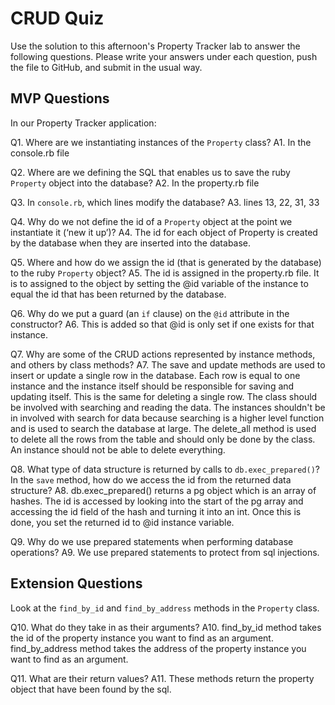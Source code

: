 # CRUD Quiz

Use the solution to this afternoon's Property Tracker lab to answer the following questions. Please write your answers under each question, push the file to GitHub, and submit in the usual way.

## MVP Questions

In our Property Tracker application:

Q1. Where are we instantiating instances of the `Property` class?
A1. In the console.rb file

Q2. Where are we defining the SQL that enables us to save the ruby `Property` object into the database?
A2. In the property.rb file

Q3. In `console.rb`, which lines modify the database?
A3. lines 13, 22, 31, 33

Q4. Why do we not define the id of a `Property` object at the point we instantiate it (‘new it up’)?
A4. The id for each object of Property is created by the database when they are inserted into the database.  

Q5. Where and how do we assign the id (that is generated by the database) to the ruby `Property` object?
A5. The id is assigned in the property.rb file. It is to assigned to 
the object by setting the @id variable of the instance to equal the id that has been returned by the database.

Q6. Why do we put a guard (an `if` clause) on the `@id` attribute in the constructor?
A6. This is added so that @id is only set if one exists for that instance.

Q7. Why are some of the CRUD actions represented by instance methods, and others by class methods?
A7. The save and update methods are used to insert or update a single row in
the database. Each row is equal to one instance and the instance itself 
should be responsible for saving and updating itself. This is the same for 
deleting a single row. 
The class should be involved with searching and reading the data.
The instances shouldn't be in involved with search for data because 
searching is a higher level function and is used to search the database
at large. The delete_all method is used to delete all the rows from the 
table and should only be done by the class. An instance should not be
able to delete everything.

Q8. What type of data structure is returned by calls to `db.exec_prepared()`? In the `save` method, how do we access the id from the returned data structure?
A8. db.exec_prepared() returns a pg object which is an array of hashes.
The id is accessed by looking into the start of the pg array and 
accessing the id field of the hash and turning it into an int.
Once this is done, you set the returned id to @id instance variable.  

Q9. Why do we use prepared statements when performing database operations?
A9. We use prepared statements to protect from sql injections.

## Extension Questions

Look at the `find_by_id` and `find_by_address` methods in the `Property` class.

Q10. What do they take in as their arguments?
A10. find_by_id method takes the id of the property instance you want to find as an argument.
find_by_address method takes the address of the property instance you want to
find as an argument.

Q11. What are their return values?
A11. These methods return the property object that have been found by 
the sql.